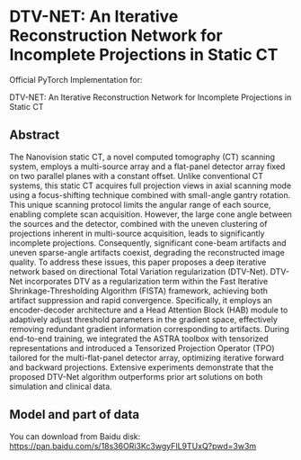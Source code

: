 # DTV-NET: An Iterative Reconstruction Network for Incomplete Projections in Static CT

Official PyTorch Implementation for:

DTV-NET: An Iterative Reconstruction Network for Incomplete Projections in Static CT


## Abstract
The Nanovision static CT, a novel computed tomography (CT) scanning system, employs a multi-source array and a flat-panel detector array fixed on two parallel planes with a constant offset.  Unlike conventional CT systems, this static CT acquires full projection views in axial scanning mode using a focus-shifting technique combined with small-angle gantry rotation.  This unique scanning protocol limits the angular range of each source, enabling complete scan acquisition. However, the large cone angle between the sources and the detector, combined with the uneven clustering of projections inherent in multi-source acquisition, leads to significantly incomplete projections. Consequently, significant cone-beam artifacts and uneven sparse-angle artifacts coexist, degrading the reconstructed image quality. To address these issues, this paper proposes a deep iterative network based on directional Total Variation regularization (DTV-Net). DTV-Net incorporates DTV as a regularization term within the Fast Iterative Shrinkage-Thresholding Algorithm (FISTA) framework, achieving both artifact suppression and rapid convergence. Specifically, it employs an encoder-decoder architecture and a Head Attention Block (HAB) module to adaptively adjust threshold parameters in the gradient space, effectively removing redundant gradient information corresponding to artifacts. During end-to-end training, we integrated the ASTRA toolbox with tensorized representations and introduced a Tensorized Projection Operator (TPO) tailored for the multi-flat-panel detector array, optimizing iterative forward and backward projections. Extensive experiments demonstrate that the proposed DTV-Net algorithm outperforms prior art solutions on both simulation and clinical data. 

## Model and part of data
You can download from Baidu disk: https://pan.baidu.com/s/18s36ORi3Kc3wgyFIL9TUxQ?pwd=3w3m
